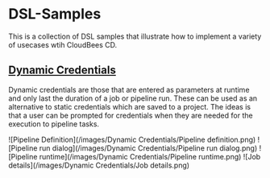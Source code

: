 # DSL-Samples

This is a collection of DSL samples that illustrate how to implement a variety of usecases wtih CloudBees CD.

## [Dynamic Credentials](Dynamic%20Credentials.groovy)
Dynamic credentials are those that are entered as parameters at runtime and only last the duration of a job or pipeline
 run. These can be used as an alternative to static credentials which are saved to a project. The ideas is that a user
 can be prompted for credentials when they are needed for the execution to pipeline tasks.

![Pipeline Definition](/images/Dynamic Credentials/Pipeline definition.png)
![Pipeline run dialog](/images/Dynamic Credentials/Pipeline run dialog.png)
![Pipeline runtime](/images/Dynamic Credentials/Pipeline runtime.png)
![Job details](/images/Dynamic Credentials/Job details.png)
